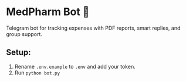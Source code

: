 # MedPharm Bot 🤖

Telegram bot for tracking expenses with PDF reports, smart replies, and group support.

## Setup:
1. Rename `.env.example` to `.env` and add your token.
2. Run `python bot.py`
